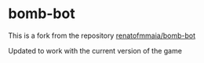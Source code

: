 # bomb-bot

This is a fork from the repository [renatofmmaia/bomb-bot](https://github.com/renatofmmaia/bomb-bot)

Updated to work with the current version of the game
